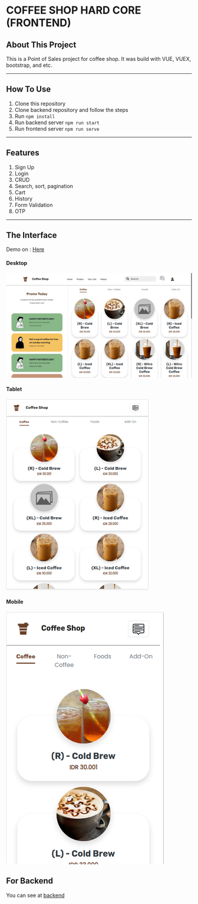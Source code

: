 # COFFEE SHOP HARD CORE (FRONTEND)

## About This Project

This is a Point of Sales project for coffee shop. It was build with VUE, VUEX, bootstrap, and etc.

---

## How To Use

1. Clone this repository
2. Clone backend repository and follow the steps
3. Run `npm install`
4. Run backend server `npm run start`
5. Run frontend server `npm run serve`

---

## Features

1. Sign Up
2. Login
3. CRUD
4. Search, sort, pagination
5. Cart
6. History
7. Form Validation
8. OTP

---

## The Interface

Demo on : [Here](http://54.84.168.198:44823/)

#### Desktop

![Desktop_Mode](./assets_image/pc.png)

#### Tablet

![Tab_Mode](./assets_image/tablet.png)

#### Mobile

![Mobile_Mode](./assets_image/mobile.png)

## For Backend

You can see at [backend](https://github.com/RZID/Backend-CoffeeShop_HardCode.git)
